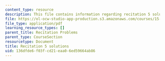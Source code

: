 ```yaml
---
content_type: resource
description: This file contains information regarding recitation 5 solutions.
file: https://ol-ocw-studio-app-production.s3.amazonaws.com/courses/15-053-optimization-methods-in-management-science-spring-2013/136dfde6f03fcd21eaa06ed59664ab86_MIT15_053S13_rec05sol.pdf
file_type: application/pdf
learning_resource_types: []
parent_title: Recitation Problems
parent_type: CourseSection
resourcetype: Document
title: Recitation 5 solutions
uid: 136dfde6-f03f-cd21-eaa0-6ed59664ab86
---
```

